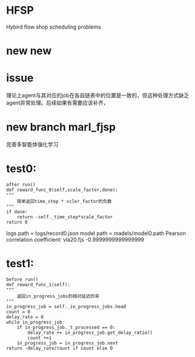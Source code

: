 # HFSP
Hybird flow shop scheduling problems
# new new 
# issue
理论上agent与其对应的job在各自链表中的位置是一致的，但这种处理方式缺乏agent异常处理。后续如果有需要应该补齐，
# new branch marl_fjsp
完善多智能体强化学习



# test0:
    after run()
    def reward_func_0(self,scale_factor,done):
    """
        简单返回time_step * scler_factor的负数
    """
    if done:
        return -self._time_step*scale_factor
    return 0
logs path = logs/record0.json
model path = madels/model0.path
Pearson correlation coefficient: vla20.fjs -0.9999999999999999

# test1:
    before run()
    def reward_func_1(self):
    """
        返回in_progress_jobs的相对延迟的率
    """
    in_progress_job = self._in_progress_jobs.head
    count = 0
    delay_rate = 0
    while in_progress_job:
        if in_progress_job._t_processed == 0:
            delay_rate += in_progress_job.get_delay_ratio()
            count +=1
        in_progress_job = in_progress_job.next
    return -delay_rate/count if count else 0